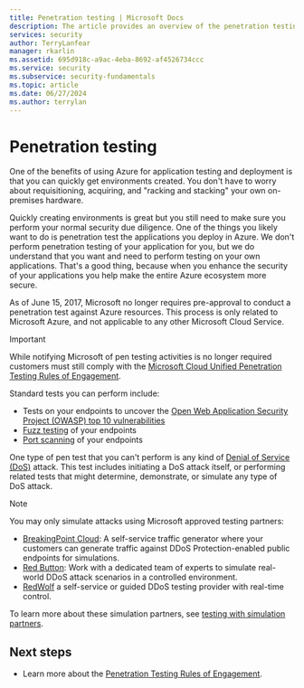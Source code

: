 ```yaml
---
title: Penetration testing | Microsoft Docs
description: The article provides an overview of the penetration testing process and how to perform a pen test against your app running in Azure infrastructure.
services: security
author: TerryLanfear
manager: rkarlin
ms.assetid: 695d918c-a9ac-4eba-8692-af4526734ccc
ms.service: security
ms.subservice: security-fundamentals
ms.topic: article
ms.date: 06/27/2024
ms.author: terrylan
---
```


# Penetration testing

One of the benefits of using Azure for application testing and deployment is that you can quickly get environments created. You don't have to worry about requisitioning, acquiring, and "racking and stacking" your own on-premises hardware.

Quickly creating environments is great but you still need to make sure you perform your normal security due diligence. One of the things you likely want to do is penetration test the applications you deploy in Azure.
We don't perform penetration testing of your application for you, but we do understand that you want and need to perform testing on your own applications. That's a good thing, because when you enhance the security of your applications you help make the entire Azure ecosystem more secure.

As of June 15, 2017, Microsoft no longer requires pre-approval to conduct a penetration test against Azure resources. This process is only related to Microsoft Azure, and not applicable to any other Microsoft Cloud Service.

> [!IMPORTANT]
> While notifying Microsoft of pen testing activities is no longer required customers must still comply with the [Microsoft Cloud Unified Penetration Testing Rules of Engagement](https://www.microsoft.com/msrc/pentest-rules-of-engagement).

Standard tests you can perform include:

* Tests on your endpoints to uncover the [Open Web Application Security Project (OWASP) top 10 vulnerabilities](https://owasp.org/www-project-top-ten/)
* [Fuzz testing](https://www.microsoft.com/research/blog/a-brief-introduction-to-fuzzing-and-why-its-an-important-tool-for-developers/) of your endpoints
* [Port scanning](https://en.wikipedia.org/wiki/Port_scanner) of your endpoints

One type of pen test that you can't perform is any kind of [Denial of Service (DoS)](https://en.wikipedia.org/wiki/Denial-of-service_attack) attack. This test includes initiating a DoS attack itself, or performing related tests that might determine, demonstrate, or simulate any type of DoS attack.

> [!Note]
> You may only simulate attacks using Microsoft approved testing partners:
> - [BreakingPoint Cloud](https://www.ixiacom.com/products/breakingpoint-cloud): A self-service traffic generator where your customers can generate traffic against DDoS Protection-enabled public endpoints for simulations.
> - [Red Button](https://www.red-button.net/): Work with a dedicated team of experts to simulate real-world DDoS attack scenarios in a controlled environment.
> - [RedWolf](https://www.redwolfsecurity.com/services/#cloud-ddos) a self-service or guided DDoS testing provider with real-time control.
>
> To learn more about these simulation partners, see [testing with simulation partners](../../ddos-protection/test-through-simulations.md).

## Next steps

* Learn more about the [Penetration Testing Rules of Engagement](https://www.microsoft.com/msrc/pentest-rules-of-engagement?rtc=2).
